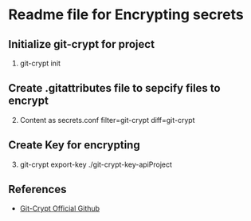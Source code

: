 # Readme file for Encrypting secrets

## Initialize git-crypt for project

1. git-crypt init

## Create .gitattributes file to sepcify files to encrypt

2. Content as
   secrets.conf filter=git-crypt diff=git-crypt

## Create Key for encrypting

3. git-crypt export-key ./git-crypt-key-apiProject

## References

- [Git-Crypt Official Github](https://github.com/AGWA/git-crypt)
